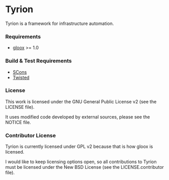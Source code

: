 Tyrion
======

Tyrion is a framework for infrastructure automation.

### Requirements

* [gloox](http://camaya.net/gloox/) >= 1.0

### Build & Test Requirements

* [SCons](http://www.scons.org/)
* [Twisted](http://twistedmatrix.com/)

### License

This work is licensed under the GNU General Public License v2 (see the LICENSE
file).

It uses modified code developed by external sources, please see the NOTICE
file.

### Contributor License

Tyrion is currently licensed under GPL v2 because that is how gloox is
licensed.

I would like to keep licensing options open, so all contributions to Tyrion
must be licensed under the New BSD License (see the LICENSE.contributor file).
